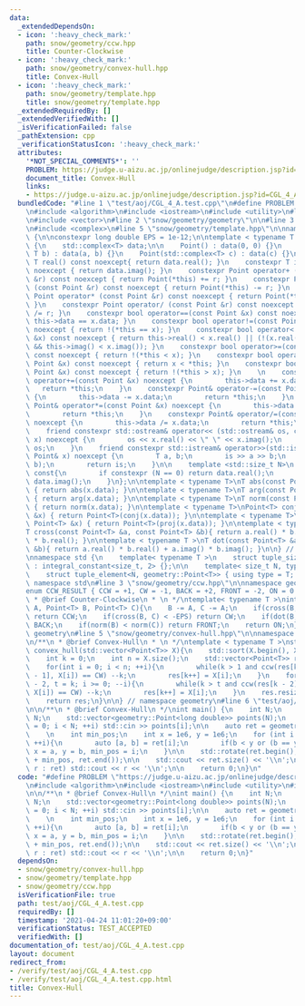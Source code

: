```yaml
---
data:
  _extendedDependsOn:
  - icon: ':heavy_check_mark:'
    path: snow/geometry/ccw.hpp
    title: Counter-Clockwise
  - icon: ':heavy_check_mark:'
    path: snow/geometry/convex-hull.hpp
    title: Convex-Hull
  - icon: ':heavy_check_mark:'
    path: snow/geometry/template.hpp
    title: snow/geometry/template.hpp
  _extendedRequiredBy: []
  _extendedVerifiedWith: []
  _isVerificationFailed: false
  _pathExtension: cpp
  _verificationStatusIcon: ':heavy_check_mark:'
  attributes:
    '*NOT_SPECIAL_COMMENTS*': ''
    PROBLEM: https://judge.u-aizu.ac.jp/onlinejudge/description.jsp?id=CGL_4_A
    document_title: Convex-Hull
    links:
    - https://judge.u-aizu.ac.jp/onlinejudge/description.jsp?id=CGL_4_A
  bundledCode: "#line 1 \"test/aoj/CGL_4_A.test.cpp\"\n#define PROBLEM \"https://judge.u-aizu.ac.jp/onlinejudge/description.jsp?id=CGL_4_A\"\
    \n#include <algorithm>\n#include <iostream>\n#include <utility>\n#line 2 \"snow/geometry/convex-hull.hpp\"\
    \n#include <vector>\n#line 2 \"snow/geometry/geometry\"\n\n#line 3 \"snow/geometry/template.hpp\"\
    \n#include <complex>\n#line 5 \"snow/geometry/template.hpp\"\n\nnamespace geometry\
    \ {\n\nconstexpr long double EPS = 1e-12;\n\ntemplate < typename T >\nstruct Point\
    \ {\n    std::complex<T> data;\n\n    Point() : data(0, 0) {}\n    Point(T a,\
    \ T b) : data(a, b) {}\n    Point(std::complex<T> c) : data(c) {}\n\n    constexpr\
    \ T real() const noexcept{ return data.real(); }\n    constexpr T imag() const\
    \ noexcept { return data.imag(); }\n    constexpr Point operator+ (const Point\
    \ &r) const noexcept { return Point(*this) += r; }\n    constexpr Point operator-\
    \ (const Point &r) const noexcept { return Point(*this) -= r; }\n    constexpr\
    \ Point operator* (const Point &r) const noexcept { return Point(*this) *= r;\
    \ }\n    constexpr Point operator/ (const Point &r) const noexcept { return Point(*this)\
    \ /= r; }\n    constexpr bool operator==(const Point &x) const noexcept { return\
    \ this->data == x.data; }\n    constexpr bool operator!=(const Point &x) const\
    \ noexcept { return !(*this == x); }\n    constexpr bool operator< (const Point\
    \ &x) const noexcept { return this->real() < x.real() || (!(x.real() < this->real())\
    \ && this->imag() < x.imag()); }\n    constexpr bool operator>=(const Point &x)\
    \ const noexcept { return !(*this < x); }\n    constexpr bool operator> (const\
    \ Point &x) const noexcept { return x < *this; }\n    constexpr bool operator<=(const\
    \ Point &x) const noexcept { return !(*this > x); }\n    \n    constexpr Point&\
    \ operator+=(const Point &x) noexcept {\n        this->data += x.data;\n     \
    \   return *this;\n    }\n    constexpr Point& operator-=(const Point &x) noexcept\
    \ {\n        this->data -= x.data;\n        return *this;\n    }\n    constexpr\
    \ Point& operator*=(const Point &x) noexcept {\n        this->data *= x.data;\n\
    \        return *this;\n    }\n    constexpr Point& operator/=(const Point &x)\
    \ noexcept {\n        this->data /= x.data;\n        return *this;\n    }\n\n\
    \    friend constexpr std::ostream& operator<< (std::ostream& os, const Point&\
    \ x) noexcept {\n        os << x.real() << \" \" << x.imag();\n        return\
    \ os;\n    }\n    friend constexpr std::istream& operator>>(std::istream& is,\
    \ Point& x) noexcept {\n        T a, b;\n        is >> a >> b;\n        x = Point(a,\
    \ b);\n        return is;\n    }\n\n    template <std::size_t N>\n    T get()\
    \ const{\n        if constexpr (N == 0) return data.real();\n        else return\
    \ data.imag();\n    }\n};\n\ntemplate < typename T>\nT abs(const Point<T> &x)\
    \ { return abs(x.data); }\n\ntemplate < typename T>\nT arg(const Point<T> &x)\
    \ { return arg(x.data); }\n\ntemplate < typename T>\nT norm(const Point<T> &x)\
    \ { return norm(x.data); }\n\ntemplate < typename T>\nPoint<T> conj(const Point<T>\
    \ &x) { return Point<T>(conj(x.data)); }\n\ntemplate < typename T>\nPoint<T> proj(const\
    \ Point<T> &x) { return Point<T>(proj(x.data)); }\n\ntemplate < typename T >\n\
    T cross(const Point<T> &a, const Point<T> &b){ return a.real() * b.imag() - a.imag()\
    \ * b.real(); }\n\ntemplate < typename T >\nT dot(const Point<T> &a, const Point<T>\
    \ &b){ return a.real() * b.real() + a.imag() * b.imag(); }\n\n} // namespace geometry\n\
    \nnamespace std {\n    template< typename T >\n    struct tuple_size<geometry::Point<T>>\
    \ : integral_constant<size_t, 2> {};\n\n    template< size_t N, typename T >\n\
    \    struct tuple_element<N, geometry::Point<T>> { using type = T; };\n\n} //\
    \ namespace std\n#line 3 \"snow/geometry/ccw.hpp\"\n\nnamespace geometry {\n\n\
    enum CCW_RESULT { CCW = +1, CW = -1, BACK = +2, FRONT = -2, ON = 0 };\n\n/**\n\
    \ * @brief Counter-Clockwise\n * \n */\ntemplate< typename T >\nint ccw(Point<T>\
    \ A, Point<T> B, Point<T> C){\n    B -= A, C -= A;\n    if(cross(B, C) > EPS)\
    \ return CCW;\n    if(cross(B, C) < -EPS) return CW;\n    if(dot(B, C) < 0) return\
    \ BACK;\n    if(norm(B) < norm(C)) return FRONT;\n    return ON;\n}\n\n} // namespace\
    \ geometry\n#line 5 \"snow/geometry/convex-hull.hpp\"\n\nnamespace geometry {\n\
    \n/**\n * @brief Convex-Hull\n * \n */\ntemplate < typename T >\nstd::vector<Point<T>>\
    \ convex_hull(std::vector<Point<T>> X){\n    std::sort(X.begin(), X.end());\n\
    \    int k = 0;\n    int n = X.size();\n    std::vector<Point<T>> res(2 * n);\n\
    \    for(int i = 0; i < n; ++i){\n        while(k > 1 and ccw(res[k - 2], res[k\
    \ - 1], X[i]) == CW) --k;\n        res[k++] = X[i];\n    }\n    for(int i = n\
    \ - 2, t = k; i >= 0; --i){\n        while(k > t and ccw(res[k - 2], res[k - 1],\
    \ X[i]) == CW) --k;\n        res[k++] = X[i];\n    }\n    res.resize(k - 1);\n\
    \    return res;\n}\n\n} // namespace geometry\n#line 6 \"test/aoj/CGL_4_A.test.cpp\"\
    \n\n/**\n * @brief Convex-Hull\n */\nint main() {\n    int N;\n    std::cin >>\
    \ N;\n    std::vector<geometry::Point<long double>> points(N);\n    for (int i\
    \ = 0; i < N; ++i) std::cin >> points[i];\n\n    auto ret = geometry::convex_hull(points);\n\
    \    \n    int min_pos;\n    int x = 1e6, y = 1e6;\n    for (int i = 0; i < (int)ret.size();\
    \ ++i){\n        auto [a, b] = ret[i];\n        if(b < y or (b == y and a < x))\
    \ x = a, y = b, min_pos = i;\n    }\n\n    std::rotate(ret.begin(), ret.begin()\
    \ + min_pos, ret.end());\n\n    std::cout << ret.size() << '\\n';\n    for(auto\
    \ r : ret) std::cout << r << '\\n';\n\n    return 0;\n}\n"
  code: "#define PROBLEM \"https://judge.u-aizu.ac.jp/onlinejudge/description.jsp?id=CGL_4_A\"\
    \n#include <algorithm>\n#include <iostream>\n#include <utility>\n#include \"snow/geometry/convex-hull.hpp\"\
    \n\n/**\n * @brief Convex-Hull\n */\nint main() {\n    int N;\n    std::cin >>\
    \ N;\n    std::vector<geometry::Point<long double>> points(N);\n    for (int i\
    \ = 0; i < N; ++i) std::cin >> points[i];\n\n    auto ret = geometry::convex_hull(points);\n\
    \    \n    int min_pos;\n    int x = 1e6, y = 1e6;\n    for (int i = 0; i < (int)ret.size();\
    \ ++i){\n        auto [a, b] = ret[i];\n        if(b < y or (b == y and a < x))\
    \ x = a, y = b, min_pos = i;\n    }\n\n    std::rotate(ret.begin(), ret.begin()\
    \ + min_pos, ret.end());\n\n    std::cout << ret.size() << '\\n';\n    for(auto\
    \ r : ret) std::cout << r << '\\n';\n\n    return 0;\n}"
  dependsOn:
  - snow/geometry/convex-hull.hpp
  - snow/geometry/template.hpp
  - snow/geometry/ccw.hpp
  isVerificationFile: true
  path: test/aoj/CGL_4_A.test.cpp
  requiredBy: []
  timestamp: '2021-04-24 11:01:20+09:00'
  verificationStatus: TEST_ACCEPTED
  verifiedWith: []
documentation_of: test/aoj/CGL_4_A.test.cpp
layout: document
redirect_from:
- /verify/test/aoj/CGL_4_A.test.cpp
- /verify/test/aoj/CGL_4_A.test.cpp.html
title: Convex-Hull
---
```

